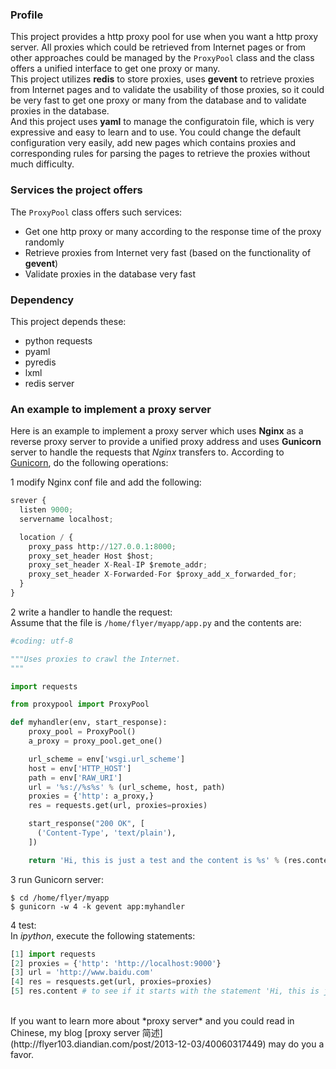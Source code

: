 ### Profile
This project provides a http proxy pool for use when you want a http proxy
server. All proxies which could be retrieved from Internet pages or from other
approaches could be managed by the `ProxyPool` class and the class offers a
unified interface to get one proxy or many.  
This project utilizes **redis** to store proxies, uses **gevent** to retrieve
proxies from Internet pages and to validate the usability of those proxies, so
it could be very fast to get one proxy or many from the database and to validate
proxies in the database.  
And this project uses **yaml** to manage the configuratoin file, which is very
expressive and easy to learn and to use. You could change the default
configuration very easily, add new pages which contains proxies and
corresponding rules for parsing the pages to retrieve the proxies without much
difficulty.

### Services the project offers
The `ProxyPool` class offers such services:

* Get one http proxy or many according to the response time of the proxy
  randomly  
* Retrieve proxies from Internet very fast (based on the functionality of
  **gevent**)
* Validate proxies in the database very fast

### Dependency
This project depends these:

* python requests
* pyaml
* pyredis
* lxml
* redis server  

### An example to implement a proxy server
Here is an example to implement a proxy server which uses **Nginx** as a reverse
proxy server to provide a unified proxy address and uses **Gunicorn** server to
handle the requests that *Nginx* transfers to.
According to [Gunicorn](http://gunicorn.org/), do the following operations:

1 modify Nginx conf file and add the following:  

```python
srever {
  listen 9000;
  servername localhost;

  location / {
    proxy_pass http://127.0.0.1:8000;
	proxy_set_header Host $host;
	proxy_set_header X-Real-IP $remote_addr;
	proxy_set_header X-Forwarded-For $proxy_add_x_forwarded_for;
  }
}
```

2 write a handler to handle the request:  
Assume that the file is `/home/flyer/myapp/app.py` and the contents are:

```python
#coding: utf-8

"""Uses proxies to crawl the Internet.
"""

import requests

from proxypool import ProxyPool

def myhandler(env, start_response):
	proxy_pool = ProxyPool()
	a_proxy = proxy_pool.get_one()

	url_scheme = env['wsgi.url_scheme']
	host = env['HTTP_HOST']
	path = env['RAW_URI']
	url = '%s://%s%s' % (url_scheme, host, path)
	proxies = {'http': a_proxy,}
	res = requests.get(url, proxies=proxies)

	start_response("200 OK", [
	  ('Content-Type', 'text/plain'),
	])

	return 'Hi, this is just a test and the content is %s' % (res.content,)
```

3 run Gunicorn server:  

```shell
$ cd /home/flyer/myapp
$ gunicorn -w 4 -k gevent app:myhandler
```

4 test:  
In *ipython*, execute the following statements:

```python
[1] import requests
[2] proxies = {'http': 'http://localhost:9000'}
[3] url = 'http://www.baidu.com'
[4] res = resquests.get(url, proxies=proxies)
[5] res.content # to see if it starts with the statement 'Hi, this is just a test ....' 
```

<br>
If you want to learn more about *proxy server* and you could read in Chinese,
my blog
[proxy server 简述](http://flyer103.diandian.com/post/2013-12-03/40060317449)
may do you a favor.
